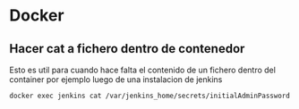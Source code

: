 # Docker

## Hacer cat a fichero dentro de contenedor

Esto es util para cuando hace falta el contenido de un fichero dentro del container por ejemplo luego de una instalacion de jenkins 

```bash
docker exec jenkins cat /var/jenkins_home/secrets/initialAdminPassword
```
